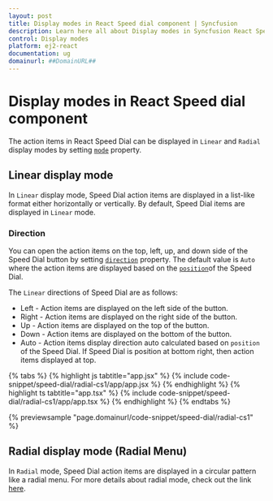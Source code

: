 ```yaml
---
layout: post
title: Display modes in React Speed dial component | Syncfusion
description: Learn here all about Display modes in Syncfusion React Speed dial component of Syncfusion Essential JS 2 and more.
control: Display modes 
platform: ej2-react
documentation: ug
domainurl: ##DomainURL##
---
```


# Display modes in React Speed dial component

The action items in React Speed Dial can be displayed in `Linear` and `Radial` display modes by setting [`mode`](https://ej2.syncfusion.com/react/documentation/api/speed-dial#mode) property.

## Linear display mode

In `Linear` display mode, Speed Dial action items are displayed in a list-like format either horizontally or vertically. By default, Speed Dial items are displayed in `Linear` mode.

### Direction

You can open the action items on the top, left, up, and down side of the Speed Dial button by setting [`direction`](https://ej2.syncfusion.com/react/documentation/api/speed-dial#direction) property. The default value is `Auto` where the action items are displayed based on the [`position`](https://ej2.syncfusion.com/react/documentation/api/speed-dial#position)of the Speed Dial.

The `Linear` directions of Speed Dial are as follows:

* Left - Action items are displayed on the left side of the button.
* Right - Action items are displayed on the right side of the button.
* Up - Action items are displayed on the top of the button.
* Down - Action items are displayed on the bottom of the button.
* Auto - Action items display direction auto calculated based on `position` of the Speed Dial. If Speed Dial is position at bottom right, then action items displayed at top.

{% tabs %}
{% highlight js tabtitle="app.jsx" %}
{% include code-snippet/speed-dial/radial-cs1/app/app.jsx %}
{% endhighlight %}
{% highlight ts tabtitle="app.tsx" %}
{% include code-snippet/speed-dial/radial-cs1/app/app.tsx %}
{% endhighlight %}
{% endtabs %}

 {% previewsample "page.domainurl/code-snippet/speed-dial/radial-cs1" %}

## Radial display mode (Radial Menu)

In `Radial` mode, Speed Dial action items are displayed in a circular pattern like a radial menu. For more details about radial mode, check out the link [here](https://ej2.syncfusion.com/react/documentation/speed-dial/radial-menu/).